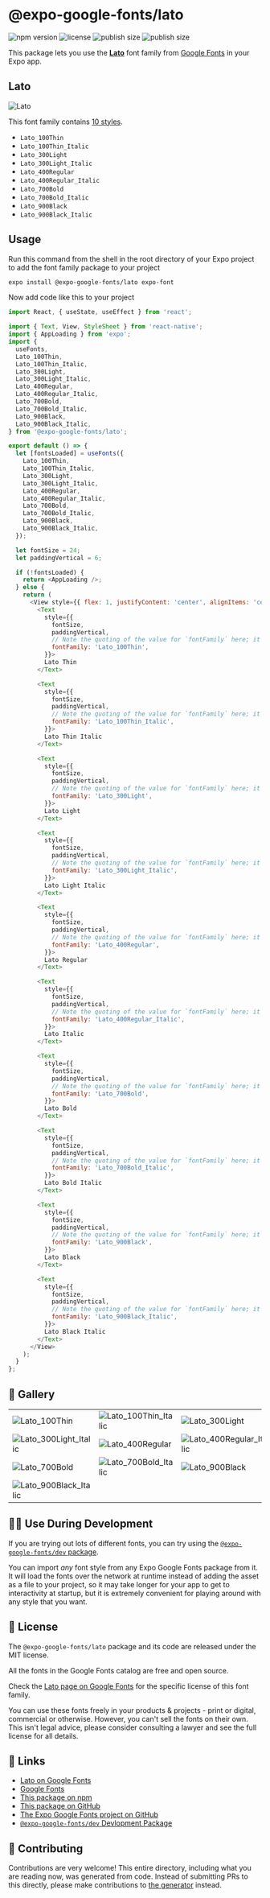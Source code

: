 # @expo-google-fonts/lato

![npm version](https://flat.badgen.net/npm/v/@expo-google-fonts/lato)
![license](https://flat.badgen.net/github/license/expo/google-fonts)
![publish size](https://flat.badgen.net/packagephobia/install/@expo-google-fonts/lato)
![publish size](https://flat.badgen.net/packagephobia/publish/@expo-google-fonts/lato)

This package lets you use the [**Lato**](https://fonts.google.com/specimen/Lato) font family from [Google Fonts](https://fonts.google.com/) in your Expo app.

## Lato

![Lato](./font-family.png)

This font family contains [10 styles](#-gallery).

- `Lato_100Thin`
- `Lato_100Thin_Italic`
- `Lato_300Light`
- `Lato_300Light_Italic`
- `Lato_400Regular`
- `Lato_400Regular_Italic`
- `Lato_700Bold`
- `Lato_700Bold_Italic`
- `Lato_900Black`
- `Lato_900Black_Italic`

## Usage

Run this command from the shell in the root directory of your Expo project to add the font family package to your project
```sh
expo install @expo-google-fonts/lato expo-font
```

Now add code like this to your project
```js
import React, { useState, useEffect } from 'react';

import { Text, View, StyleSheet } from 'react-native';
import { AppLoading } from 'expo';
import {
  useFonts,
  Lato_100Thin,
  Lato_100Thin_Italic,
  Lato_300Light,
  Lato_300Light_Italic,
  Lato_400Regular,
  Lato_400Regular_Italic,
  Lato_700Bold,
  Lato_700Bold_Italic,
  Lato_900Black,
  Lato_900Black_Italic,
} from '@expo-google-fonts/lato';

export default () => {
  let [fontsLoaded] = useFonts({
    Lato_100Thin,
    Lato_100Thin_Italic,
    Lato_300Light,
    Lato_300Light_Italic,
    Lato_400Regular,
    Lato_400Regular_Italic,
    Lato_700Bold,
    Lato_700Bold_Italic,
    Lato_900Black,
    Lato_900Black_Italic,
  });

  let fontSize = 24;
  let paddingVertical = 6;

  if (!fontsLoaded) {
    return <AppLoading />;
  } else {
    return (
      <View style={{ flex: 1, justifyContent: 'center', alignItems: 'center' }}>
        <Text
          style={{
            fontSize,
            paddingVertical,
            // Note the quoting of the value for `fontFamily` here; it expects a string!
            fontFamily: 'Lato_100Thin',
          }}>
          Lato Thin
        </Text>

        <Text
          style={{
            fontSize,
            paddingVertical,
            // Note the quoting of the value for `fontFamily` here; it expects a string!
            fontFamily: 'Lato_100Thin_Italic',
          }}>
          Lato Thin Italic
        </Text>

        <Text
          style={{
            fontSize,
            paddingVertical,
            // Note the quoting of the value for `fontFamily` here; it expects a string!
            fontFamily: 'Lato_300Light',
          }}>
          Lato Light
        </Text>

        <Text
          style={{
            fontSize,
            paddingVertical,
            // Note the quoting of the value for `fontFamily` here; it expects a string!
            fontFamily: 'Lato_300Light_Italic',
          }}>
          Lato Light Italic
        </Text>

        <Text
          style={{
            fontSize,
            paddingVertical,
            // Note the quoting of the value for `fontFamily` here; it expects a string!
            fontFamily: 'Lato_400Regular',
          }}>
          Lato Regular
        </Text>

        <Text
          style={{
            fontSize,
            paddingVertical,
            // Note the quoting of the value for `fontFamily` here; it expects a string!
            fontFamily: 'Lato_400Regular_Italic',
          }}>
          Lato Italic
        </Text>

        <Text
          style={{
            fontSize,
            paddingVertical,
            // Note the quoting of the value for `fontFamily` here; it expects a string!
            fontFamily: 'Lato_700Bold',
          }}>
          Lato Bold
        </Text>

        <Text
          style={{
            fontSize,
            paddingVertical,
            // Note the quoting of the value for `fontFamily` here; it expects a string!
            fontFamily: 'Lato_700Bold_Italic',
          }}>
          Lato Bold Italic
        </Text>

        <Text
          style={{
            fontSize,
            paddingVertical,
            // Note the quoting of the value for `fontFamily` here; it expects a string!
            fontFamily: 'Lato_900Black',
          }}>
          Lato Black
        </Text>

        <Text
          style={{
            fontSize,
            paddingVertical,
            // Note the quoting of the value for `fontFamily` here; it expects a string!
            fontFamily: 'Lato_900Black_Italic',
          }}>
          Lato Black Italic
        </Text>
      </View>
    );
  }
};

```

## 🔡 Gallery


||||
|-|-|-|
|![Lato_100Thin](./Lato_100Thin.ttf.png)|![Lato_100Thin_Italic](./Lato_100Thin_Italic.ttf.png)|![Lato_300Light](./Lato_300Light.ttf.png)||
|![Lato_300Light_Italic](./Lato_300Light_Italic.ttf.png)|![Lato_400Regular](./Lato_400Regular.ttf.png)|![Lato_400Regular_Italic](./Lato_400Regular_Italic.ttf.png)||
|![Lato_700Bold](./Lato_700Bold.ttf.png)|![Lato_700Bold_Italic](./Lato_700Bold_Italic.ttf.png)|![Lato_900Black](./Lato_900Black.ttf.png)||
|![Lato_900Black_Italic](./Lato_900Black_Italic.ttf.png)||||


## 👩‍💻 Use During Development

If you are trying out lots of different fonts, you can try using the [`@expo-google-fonts/dev` package](https://github.com/expo/google-fonts/tree/master/font-packages/dev#readme).

You can import *any* font style from any Expo Google Fonts package from it. It will load the fonts
over the network at runtime instead of adding the asset as a file to your project, so it may take longer
for your app to get to interactivity at startup, but it is extremely convenient
for playing around with any style that you want.

## 📖 License

The `@expo-google-fonts/lato` package and its code are released under the MIT license.

All the fonts in the Google Fonts catalog are free and open source.

Check the [Lato page on Google Fonts](https://fonts.google.com/specimen/Lato) for the specific license of this font family.

You can use these fonts freely in your products & projects - print or digital, commercial or otherwise. However, you can't sell the fonts on their own. This isn't legal advice, please consider consulting a lawyer and see the full license for all details.

## 🔗 Links

- [Lato on Google Fonts](https://fonts.google.com/specimen/Lato)
- [Google Fonts](https://fonts.google.com/)
- [This package on npm](https://www.npmjs.com/package/@expo-google-fonts/lato)
- [This package on GitHub](https://github.com/expo/google-fonts/tree/master/font-packages/lato)
- [The Expo Google Fonts project on GitHub](https://github.com/expo/google-fonts)
- [`@expo-google-fonts/dev` Devlopment Package](https://github.com/expo/google-fonts/tree/master/font-packages/dev)

## 🤝 Contributing

Contributions are very welcome! This entire directory, including what you are reading now, was generated from code. Instead of submitting PRs to this directly, please make contributions to [the generator](https://github.com/expo/google-fonts/tree/master/packages/generator) instead.
